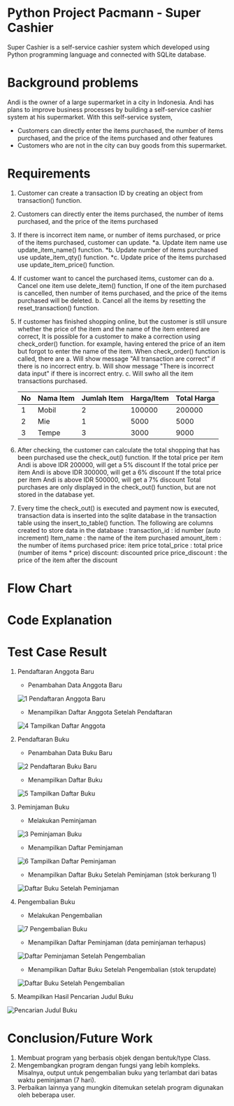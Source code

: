 # Python Project Pacmann - Super Cashier
Super Cashier is a self-service cashier system which developed using Python programming language and connected with SQLite database.

# Background problems
Andi is the owner of a large supermarket in a city in Indonesia. Andi has plans to improve business processes by building a self-service 
cashier system at his supermarket. With this self-service system, 
- Customers can directly enter the items purchased, the number of items purchased, and the price of the items purchased and other features
- Customers who are not in the city can buy goods from this supermarket.

# Requirements
1. Customer can create a transaction ID by creating an object from transaction() function.
2. Customers can directly enter the items purchased, the number of items purchased, and the price of the items purchased
3. If there is incorrect item name, or number of items purchased, or price of the items purchased, customer can update.
   *a. Update item name use update_item_name() function.
   *b. Update number of items purchased use update_item_qty() function.
   *c. Update price of the items purchased use update_item_price() function.
   
5. If customer want to cancel the purchased items, customer can do
   a. Cancel one item use delete_item() function,
      If one of the item purchased is cancelled, then number of items purchased, and the price of the items purchased
      will be deleted.
   b. Cancel all the items by resetting the reset_transaction() function.
   
7. If customer has finished shopping online, but the customer is still unsure whether the price of the item and the name
   of the item entered are correct, It is possible for a customer to make a correction using check_order() function.
   for example, having entered the price of an item but forgot to enter the name of the item.
   When check_order() function is called, there are
   a. Will show message "All transaction are correct" if there is no incorrect entry.
   b. Will show message "There is incorrect data input" if there is incorrect entry.
   c. Will swho all the item transactions purchased.
   
   | No | Nama Item | Jumlah Item | Harga/Item | Total Harga |
   |----|-----------|-------------|------------|-------------|
   | 1  | Mobil     | 2           | 100000     | 200000      |
   | 2  | Mie       | 1           | 5000       | 5000        |
   | 3  | Tempe     | 3           | 3000       | 9000        |

9. After checking, the customer can calculate the total shopping that has been purchased use the check_out() function.
   If the total price per item Andi is above IDR 200000, will get a 5% discount
   If the total price per item Andi is above IDR 300000, will get a 6% discount
   If the total price per item Andi is above IDR 500000, will get a 7% discount
   Total purchases are only displayed in the check_out() function, but are not stored in the database yet.

10. Every time the check_out() is executed and payment now is executed, transaction data is inserted into the sqlite database
    in the transaction table using the insert_to_table() function.
    The following are columns created to store data in the database :
    transaction_id : id number (auto increment)
    Item_name : the name of the item purchased
    amount_item : the number of items purchased
    price: item price
    total_price : total price (number of items * price)
    discount: discounted price
    price_discount : the price of the item after the discount

# Flow Chart


#  Code Explanation


#  Test Case Result
1. Pendaftaran Anggota Baru

    - Penambahan Data Anggota Baru

    ![1 Pendaftaran Anggota Baru](https://user-images.githubusercontent.com/109220639/180597034-aa853286-f291-4ca3-9633-ca7678568647.jpg)

    - Menampilkan Daftar Anggota Setelah Pendaftaran

    ![4 Tampilkan Daftar Anggota](https://user-images.githubusercontent.com/109220639/180597039-0df64db9-625c-44b8-8da7-661a3f932c59.jpg)

2. Pendaftaran Buku

    - Penambahan Data Buku Baru
    
    ![2 Pendaftaran Buku Baru](https://user-images.githubusercontent.com/109220639/180597228-5fc20b1d-7ebf-4e59-87bd-0c4b66c94434.jpeg)
    
    - Menampilkan Daftar Buku 
    
    ![5 Tampilkan Daftar Buku](https://user-images.githubusercontent.com/109220639/180597232-f9d7f8bb-e7b8-46d4-b91c-fad65f0f1854.jpeg)
    
3. Peminjaman Buku

    - Melakukan Peminjaman
    
    ![3 Peminjaman Buku](https://user-images.githubusercontent.com/109220639/180597274-acfcaa86-c65c-4117-b098-6297c6168ee4.jpeg)

    - Menampilkan Daftar Peminjaman
    
    ![6 Tampilkan Daftar Peminjaman](https://user-images.githubusercontent.com/109220639/180597280-6e9efba5-21bf-478a-a628-1074b42eb456.jpeg)

    - Menampilkan Daftar Buku Setelah Peminjaman (stok berkurang 1)
    
    ![Daftar Buku Setelah Peminjaman](https://user-images.githubusercontent.com/109220639/180597288-40e27e4d-d0f4-444e-87fc-2ce4ffff80c9.jpeg)

4. Pengembalian Buku

    - Melakukan Pengembalian 
    
    ![7 Pengembalian Buku](https://user-images.githubusercontent.com/109220639/180597304-0e910549-f768-4b80-a928-9fde3301a662.jpeg)

    - Menampilkan Daftar Peminjaman (data peminjaman terhapus)
    
    ![Daftar Peminjaman Setelah Pengembalian](https://user-images.githubusercontent.com/109220639/180597312-4c24b1e7-5e36-475e-9c15-4d5a992eed73.jpeg)

    - Menampilkan Daftar Buku Setelah Pengembalian (stok terupdate)
    
    ![Daftar Buku Setelah Pengembalian](https://user-images.githubusercontent.com/109220639/180597320-f2c31016-1e1f-4f3c-b352-81b746a481c9.jpeg)

5. Meampilkan Hasil Pencarian Judul Buku

![Pencarian Judul Buku](https://user-images.githubusercontent.com/109220639/180597323-2f7313e6-e67f-4772-9f4c-2a18248625b6.jpeg)

# Conclusion/Future Work

1. Membuat program yang berbasis objek dengan bentuk/type Class.
2. Mengembangkan program dengan fungsi yang lebih kompleks. Misalnya, output untuk pengembalian buku yang terlambat dari batas waktu peminjaman (7 hari).
3. Perbaikan lainnya yang mungkin ditemukan setelah program digunakan oleh beberapa user.

